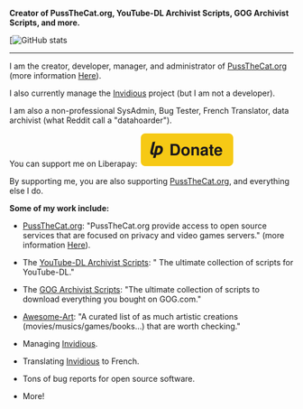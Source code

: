 **Creator of PussTheCat.org,  YouTube-DL Archivist Scripts, GOG Archivist Scripts, and more.**

[![GitHub stats](https://github-readme-stats.vercel.app/api?username=TheFrenchGhosty&show_icons=true&theme=dark&include_all_commits=true)

---

I am the creator, developer, manager, and administrator of [PussTheCat.org](https://pussthecat.org/) (more information [Here](https://pussthecat.org/about/)).

I also currently manage the [Invidious](https://github.com/iv-org/invidious) project  (but I am not a developer).

I am also a non-professional SysAdmin, Bug Tester, French Translator, data archivist (what Reddit call a  "datahoarder").

You can support me on Liberapay: [![Liberapay](./images/liberapay.svg)](https://liberapay.com/TheFrenchGhosty/donate)

By supporting me, you are also supporting [PussTheCat.org](https://pussthecat.org/), and everything else I do.

**Some of my work include:**

- [PussTheCat.org](https://pussthecat.org/): "PussTheCat.org provide access to open source services that are focused on privacy and video games servers." (more information [Here](https://pussthecat.org/about/)).

- The [YouTube-DL Archivist Scripts](https://github.com/TheFrenchGhosty/TheFrenchGhostys-YouTube-DL-Archivist-Scripts): " The ultimate collection of scripts for YouTube-DL."

- The [GOG Archivist Scripts](https://github.com/TheFrenchGhosty/TheFrenchGhostys-GOG-Archivist-Scripts): "The ultimate collection of scripts to download everything you bought on GOG.com."

- [Awesome-Art](https://github.com/TheFrenchGhosty/awesome-art): "A curated list of as much artistic creations (movies/musics/games/books...) that are worth checking."

- Managing [Invidious](https://github.com/iv-org/invidious).

- Translating [Invidious](https://github.com/iv-org/invidious) to French.

- Tons of bug reports for open source software.

- More!
